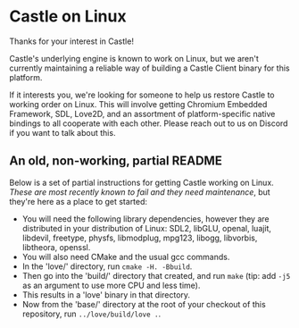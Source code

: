 # Castle on Linux

Thanks for your interest in Castle!

Castle's underlying engine is known to work on Linux, but we aren't currently maintaining a reliable way of building a Castle Client binary for this platform.

If it interests you, we're looking for someone to help us restore Castle to working order on Linux. This will involve getting Chromium Embedded Framework, SDL, Love2D, and an assortment of platform-specific native bindings to all cooperate with each other. Please reach out to us on Discord if you want to talk about this.

## An old, non-working, partial README

Below is a set of partial instructions for getting Castle working on Linux. *These are most recently known to fail and they need maintenance*, but they're here as a place to get started:

- You will need the following library dependencies, however they are distributed
  in your distribution of Linux: SDL2, libGLU, openal, luajit, libdevil,
  freetype, physfs, libmodplug, mpg123, libogg, libvorbis, libtheora, openssl.
- You will also need CMake and the usual gcc commands.
- In the 'love/' directory, run `cmake -H. -Bbuild`.
- Then go into the 'build/' directory that created, and run `make` (tip: add
  `-j5` as an argument to use more CPU and less time).
- This results in a 'love' binary in that directory.
- Now from the 'base/' directory at the root of your checkout of this
  repository, run `../love/build/love .`.

